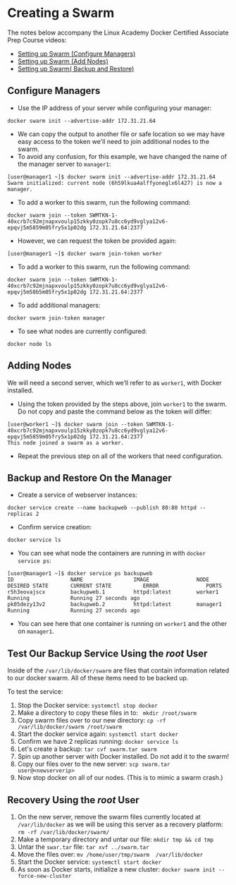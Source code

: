 # Creating a Swarm
The notes below accompany the Linux Academy Docker Certified Associate Prep Course videos:
* [Setting up Swarm (Configure Managers)](https://linuxacademy.com/cp/courses/lesson/course/1376/lesson/5/module/2972)
* [Setting up Swarm (Add Nodes)](https://linuxacademy.com/cp/courses/lesson/course/1376/lesson/6/module/150)
* [Setting up Swarm( Backup and Restore)](https://linuxacademy.com/cp/courses/lesson/course/1376/lesson/7/module/150)


## Configure Managers
- Use the IP address of your server while configuring your manager:

```
docker swarm init --advertise-addr 172.31.21.64
```
    
- We can copy the output to another file or safe location so we may have easy access to the token we'll need to join additional nodes to the swarm. 
- To avoid any confusion, for this example, we have changed the name of the manager server to `manager1`:

```   
[user@manager1 ~]$ docker swarm init --advertise-addr 172.31.21.64
Swarm initialized: current node (6h59lkua4alffyoneglx6l427) is now a manager.
```
 
- To add a worker to this swarm, run the following command:
   
``` 
docker swarm join --token SWMTKN-1-40xcrb7c92mjnapxvoulp15zkky0zopk7u8cc6yd9vglya12v6-epqvj5m5859m05fry5x1p02dg 172.31.21.64:2377
```

- However, we can request the token be provided again:

```  
[user@manager1 ~]$ docker swarm join-token worker
```    
- To add a worker to this swarm, run the following command:
    
```
docker swarm join --token SWMTKN-1-40xcrb7c92mjnapxvoulp15zkky0zopk7u8cc6yd9vglya12v6-epqvj5m58b5m05fry5x1p02dg 172.31.21.64:2377
```

- To add additional managers: 

``` 
docker swarm join-token manager
```

- To see what nodes are currently configured:

```
docker node ls
```

## Adding Nodes
 
We will need a second server, which we’ll refer to as `worker1`, with Docker installed. 

- Using the token provided by the steps above, join `worker1` to the swarm. Do not copy and paste the command below as the token will differ: 

``` 
[user@worker1 ~]$ docker swarm join --token SWMTKN-1-40xcrb7c92mjnapxvoulp15zkky0zopk7u8cc6yd9vglya12v6-epqvj5m5859m05fry5x1p02dg 172.31.21.64:2377
This node joined a swarm as a worker.
```
          
- Repeat the previous step on all of the workers that need configuration.  

## Backup and Restore On the Manager

- Create a service of webserver instances: 
 
```
docker service create --name backupweb --publish 80:80 httpd --replicas 2
```
    
- Confirm service creation: 
  
```  
docker service ls
```  
     
- You can see what node the containers are running in with `docker service ps`:

```
[user@manager1 ~]$ docker service ps backupweb
ID                  NAME                IMAGE               NODE             DESIRED STATE       CURRENT STATE          ERROR               PORTS
r5h3eovajscx        backupweb.1         httpd:latest        worker1         Running             Running 27 seconds ago
pk05dezy13v2        backupweb.2         httpd:latest        manager1         Running             Running 27 seconds ago
```

- You can see here that one container is running on `worker1` and the other on `manager1`.

## Test Our Backup Service Using the *root* User

Inside of the `/var/lib/docker/swarm` are files that contain information related to our docker swarm. All of these items need to be backed up. 

To test the service:
1. Stop the Docker service:
    `systemctl stop docker`
2. Make a directory to copy these files in to:
   ` mkdir /root/swarm`
3. Copy swarm files over to our new directory:
    `cp -rf /var/lib/docker/swarm /root/swarm`
4. Start the docker service again:
    `systemctl start docker`
5. Confirm we have 2 replicas running:
     `docker service ls`
6. Let's create a backup:
    `tar cvf swarm.tar swarm`
7. Spin up another server with Docker installed. Do not add it to the swarm!
8. Copy our files over to the new server:
    `scp swarm.tar user@<newserverip>`
9. Now stop docker on all of our nodes. (This is to mimic a swarm crash.) 

## Recovery Using the *root* User 

1. On the new server, remove the swarm files currently located at `/var/lib/docker` as we will be using this server as a recovery platform:
    `rm -rf /var/lib/docker/swarm/`
2. Make a temporary directory and untar our file:
    `mkdir tmp && cd tmp` 
3. Untar the `swar.tar` file: 
    `tar xvf ../swarm.tar `
4. Move the files over:
    `mv /home/user/tmp/swarm  /var/lib/docker`
5. Start the Docker service: 
     `systemctl start docker` 
6. As soon as Docker starts, initialize a new cluster: 
     `docker swarm init --force-new-cluster`

